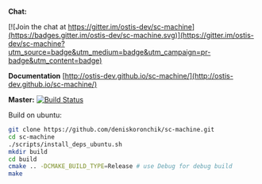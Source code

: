 **Chat:**

[![Join the chat at https://gitter.im/ostis-dev/sc-machine](https://badges.gitter.im/ostis-dev/sc-machine.svg)](https://gitter.im/ostis-dev/sc-machine?utm_source=badge&utm_medium=badge&utm_campaign=pr-badge&utm_content=badge)

**Documentation**
[http://ostis-dev.github.io/sc-machine/](http://ostis-dev.github.io/sc-machine/)

**Master:** 
[![Build Status](https://travis-ci.org/ostis-dev/sc-machine.svg?branch=master)](https://travis-ci.org/ostis-dev/sc-machine)

Build on ubuntu:
```sh
git clone https://github.com/deniskoronchik/sc-machine.git
cd sc-machine
./scripts/install_deps_ubuntu.sh
mkdir build
cd build
cmake .. -DCMAKE_BUILD_TYPE=Release # use Debug for debug build
make
```
